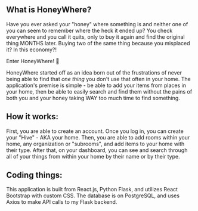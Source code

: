 ## What is HoneyWhere?
Have you ever asked your "honey" where something is and neither one of you can seem to remember where the heck it ended up? You check everywhere and you call it quits, only to buy it again and find the original thing MONTHS later. Buying two of the same thing because you misplaced it? In this economy?!

Enter HoneyWhere! 🍯

HoneyWhere started off as an idea born out of the frustrations of never being able to find that *one thing* you don't use that often in your home. The application's premise is simple - be able to add your items from places in your home, then be able to easily search and find them without the pains of both you and your honey taking WAY too much time to find something.

## How it works:
First, you are able to create an account. Once you log in, you can create your "Hive" - AKA your home. Then, you are able to add rooms within your home, any organization or "subrooms", and add items to your home with their type. After that, on your dashboard, you can see and search through all of your things from within your home by their name or by their type.

## Coding things:
This application is built from React.js, Python Flask, and utilizes React Bootstrap with custom CSS. The database is on PostgreSQL, and uses Axios to make API calls to my Flask backend.
